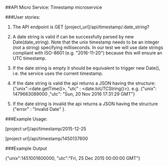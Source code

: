 ##API Micro Service: Timestamp microservice

###User stories:

1) The API endpoint is GET [project_url]/api/timestamp/:date_string?

2) A date string is valid if can be successfully parsed by new Date(date_string). Note that the unix timestamp needs to be an integer (not a string) specifying milliseconds.
In our test we will use date strings compliant with ISO-8601 (e.g. "2016-11-20") because this will ensure an UTC timestamp.

3) If the date string is empty it should be equivalent to trigger new Date(), i.e. the service uses the current timestamp.

4) If the date string is valid the api returns a JSON having the structure: 
{"unix":<date.getTime()>, "utc" : <date.toUTCString()>}. e.g. {"unix": 1479663089000 ,"utc": "Sun, 20 Nov 2016 17:31:29 GMT"}

5) If the date string is invalid the api returns a JSON having the structure {"error" : "Invalid Date" }.

###Example Usage:

[project url]/api/timestamp/2015-12-25

[project url]/api/timestamp/1450137600

###Example Output

{"unix":1451001600000, "utc":"Fri, 25 Dec 2015 00:00:00 GMT"}


